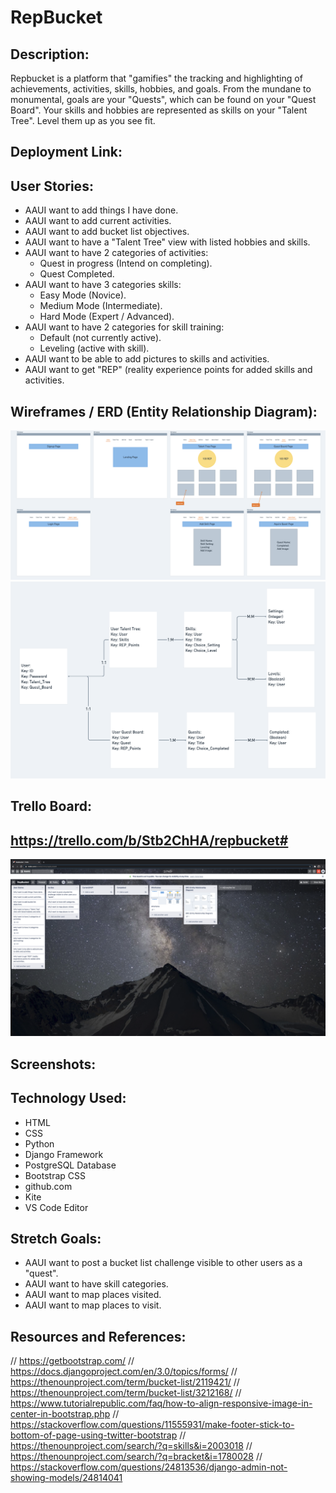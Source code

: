 # RepBucket

## Description:

Repbucket is a platform that "gamifies" the tracking and highlighting of achievements, activities, skills, hobbies, and goals. From the mundane to monumental, goals are your "Quests", which can be found on your "Quest Board". Your skills and hobbies are represented as skills on your "Talent Tree". Level them up as you see fit.

## Deployment Link: 

## User Stories:
- AAUI want to add things I have done.
- AAUI want to add current activities.
- AAUI want to  add bucket list objectives.
- AAUI want to have a "Talent Tree" view with listed hobbies and skills.
- AAUI want to have 2 categories of activities:
  - Quest in progress (Intend on completing).
  - Quest Completed.
- AAUI want to have 3 categories skills:
  - Easy Mode (Novice).
  - Medium Mode (Intermediate).
  - Hard Mode (Expert / Advanced).
- AAUI want to have 2 categories for skill training:
  - Default (not currently active).
  - Leveling (active with skill).
- AAUI want to be able to add pictures to skills and activities.
- AAUI want to get "REP" (reality experience points for added skills and activities.

## Wireframes / ERD (Entity Relationship Diagram):
![WIREFRAME](img/wireframe.png)
![ERD](img/erd.png)

## Trello Board:
## https://trello.com/b/Stb2ChHA/repbucket#
![Trello](img/trello.png)

## Screenshots:

## Technology Used:
- HTML
- CSS
- Python
- Django Framework
- PostgreSQL Database
- Bootstrap CSS
- github.com
- Kite
- VS Code Editor

## Stretch Goals:
- AAUI want to post a bucket list challenge visible to other users as a "quest".
- AAUI want to have skill categories.
- AAUI want to map places visited.
- AAUI want to map places to visit.

## Resources and References: 
// https://getbootstrap.com/
// https://docs.djangoproject.com/en/3.0/topics/forms/
// https://thenounproject.com/term/bucket-list/2119421/
// https://thenounproject.com/term/bucket-list/3212168/
// https://www.tutorialrepublic.com/faq/how-to-align-responsive-image-in-center-in-bootstrap.php
// https://stackoverflow.com/questions/11555931/make-footer-stick-to-bottom-of-page-using-twitter-bootstrap
// https://thenounproject.com/search/?q=skills&i=2003018
// https://thenounproject.com/search/?q=bracket&i=1780028
// https://stackoverflow.com/questions/24813536/django-admin-not-showing-models/24814041